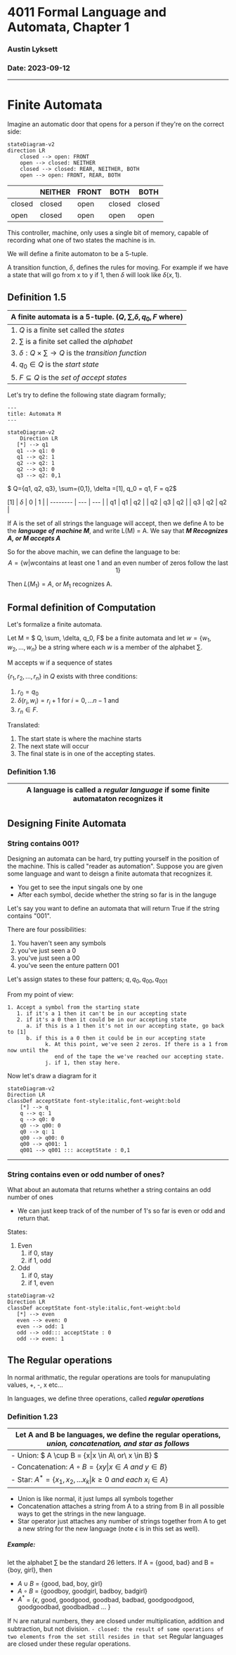# 4011 Formal Language and Automata, Chapter 1
### Austin Lyksett
### Date: 2023-09-12

---

# Finite Automata

Imagine an automatic door that opens for a person if they're on the correct side:

```mermaid
stateDiagram-v2
direction LR
    closed --> open: FRONT
    open --> closed: NEITHER
    closed --> closed: REAR, NEITHER, BOTH
    open --> open: FRONT, REAR, BOTH
```

|        | NEITHER | FRONT | BOTH   | BOTH   |
| ------ | ------- | ----- | ------ | ------ |
| closed | closed  | open  | closed | closed |
| open   | closed  | open  | open   | open   |


This controller, machine, only uses a single bit of memory, capable of recording what one of two states the machine is in.

We will define a finite automaton to be a 5-tuple.

A transition function, $\delta$, defines the rules for moving. For example if we have a state that will go from x to y if 1, then $\delta$ will look like $\delta(x, 1)$.

## Definition 1.5
| A finite automata is a 5-tuple. ($Q, \sum, \delta, q_0, F$ where)     |
| --------------------------------------------------------------------- |
| 1. $Q$ is a finite set called the *states*                            |
| 2. $\sum$ is a finite set called the *alphabet*                       |
| 3. $\delta: Q \times \sum \rightarrow Q$ is the *transition function* |
| 4. $q_0 \in Q$ is the *start state*                                   |
| 5. $F \subseteq Q$ is the *set of accept states*                      |


Let's try to define the following state diagram formally;

```mermaid
---
title: Automata M
---

stateDiagram-v2
    Direction LR
   [*] --> q1
   q1 --> q1: 0
   q1 --> q2: 1
   q2 --> q2: 1
   q2 --> q3: 0
   q3 --> q2: 0,1
```
$ Q=\{q1, q2, q3\}, \sum=\{0,1\}, \delta =[1], q_0 = q1, F = q2$

$[1]$
| $\delta$ | 0   | 1   |
| -------- | --- | --- |
| q1       | q1  | q2  |
| q2       | q3  | q2  |
| q3       | q2  | q2  |


If A is the set of all strings the language will accept, then we define A to be the ***language of machine M***, and write L(M) = A. We say that ***M Recognizes A, or M accepts A*** 

So for the above machin, we can define the language to be:
$$A = \{w | w \text{contains at least one 1 and an even number of zeros follow the last 1}\}$$

Then $L(M_1)=A$, or $M_1$ recognizes A.


## Formal definition of Computation

Let's formalize a finite automata.

Let M = $ Q, \sum, \delta, q_0, F$ be a finite automata and let $w =\{w_1, w_2, ...,  w_n\}$ be a string where each $w$ is a member of the alphabet $\sum$. 

M accepts w if a sequence of states 

$\{r_1, r_2, ...,  r_n\}$ in $Q$ exists with three conditions:
1. $r_0 = q_0$
2. $\delta(r_i, w_i) = r_i+1$ for $i=0,...n-1$ and
3. $r_n \in F$. 

Translated:
1. The start state is where the machine starts
2. The next state will occur
3. The final state is in one of the accepting states.
   
### Definition 1.16
|A language is called a ***regular language*** if some finite automataton recognizes it|
|---

## Designing Finite Automata

### String contains 001?

Designing an automata can be hard, try putting yourself in the position of the machine. This is called "reader as automation". Suppose you are given some language and want to deisgn a finite automata that recognizes it. 
- You get to see the input singals one by one
- After each symbol, decide whether the string so far is in the languge


Let's say you want to define an automata that will return True if the string contains "001".

There are four possibilities:
1. You haven't seen any symbols
2. you've just seen a 0
3. you've just seen a 00
4. you've seen the enture pattern 001

Let's assign states to these four patters;
$q, q_0, q_00, q_001$

From my point of view:
```
1. Accept a symbol from the starting state
   1. if it's a 1 then it can't be in our accepting state
   2. if it's a 0 then it could be in our accepting state
      a. if this is a 1 then it's not in our accepting state, go back to [1]
      b. if this is a 0 then it could be in our accepting state
            k. At this point, we've seen 2 zeros. If there is a 1 from now until the
               end of the tape the we've reached our accepting state.
            j. if 1, then stay here.
```

Now let's draw a diagram for it


```mermaid
stateDiagram-v2
Direction LR
classDef acceptState font-style:italic,font-weight:bold
    [*] --> q
    q --> q: 1
    q --> q0: 0
    q0 --> q00: 0
    q0 --> q: 1
    q00 --> q00: 0
    q00 --> q001: 1
    q001 --> q001 ::: acceptState : 0,1   
```


---
### String contains even or odd number of ones?
What about an automata that returns whether a string contains an odd number of ones 

- We can just keep track of of the number of 1's so far is even or odd and return that.


States:
  1. Even
     1.  if 0, stay
     2.  if 1, odd
  2. Odd
     1. if 0, stay
     2. if 1, even
   
```mermaid
stateDiagram-v2
Direction LR
classDef acceptState font-style:italic,font-weight:bold
   [*] --> even
   even --> even: 0
   even --> odd: 1
   odd --> odd::: acceptState : 0
   odd --> even: 1
```



## The Regular operations

In normal arithmatic, the regular operations are tools for manupulating values, +, -, x etc...

In languages, we define three operations, called ***regular operations***

### Definition 1.23
|Let A and B be languages, we define the regular operations, *union, concatenation, and star as follows*
|---
| - Union: $ A \cup B = \{x\|x \in A\ or\ x \in B\} $
| - Concatenation: $A \circ B = \{xy\|x \in A\ and\ y \in B\}$
| - Star: $A^* = \{x_1,x_2,...x_k\|k \geq 0\ and\ each\  x_i \in A\}$ 

- Union is like normal, it just lumps all symbols together
- Concatenation attaches a string from A to a string from B in all possible ways to get the strings in the new language.
- Star operator just attaches any number of strings together from A to get a new string for the new language (note $\epsilon$ is in this set as well).
  

##### Example:
let the alphabet $\sum$ be the standard 26 letters. If A = {good, bad} and B = {boy, girl}, then
- $A \cup B$ = $\text{\{good, bad, boy, girl\}}$
- $A \circ B$ = $\text{\{goodboy, goodgirl, badboy, badgirl\}}$
- $A^*$ = $\{\epsilon\text{, good, goodgood, goodbad, badbad, goodgoodgood, goodgoodbad, goodbadbad ... }\}$

If $\mathbb{N}$ are natural numbers, they are closed under multiplication, addition and subtraction, but not division.
    `- closed: the result of some operations of two elements from the set still resides in that set`
Regular languages are closed under these regular operations.




```















```
